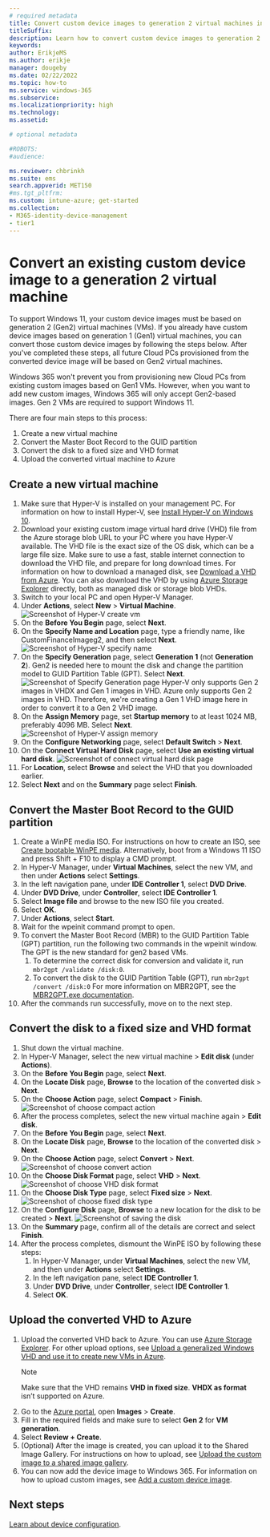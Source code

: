 ```yaml
---
# required metadata
title: Convert custom device images to generation 2 virtual machines in Windows 365
titleSuffix:
description: Learn how to convert custom device images to generation 2 virtual machines in Windows 365.
keywords:
author: ErikjeMS 
ms.author: erikje
manager: dougeby
ms.date: 02/22/2022
ms.topic: how-to
ms.service: windows-365
ms.subservice:
ms.localizationpriority: high
ms.technology:
ms.assetid: 

# optional metadata

#ROBOTS:
#audience:

ms.reviewer: chbrinkh
ms.suite: ems
search.appverid: MET150
#ms.tgt_pltfrm:
ms.custom: intune-azure; get-started
ms.collection:
- M365-identity-device-management
- tier1
---
```


# Convert an existing custom device image to a generation 2 virtual machine

To support Windows 11, your custom device images must be based on generation 2 (Gen2) virtual machines (VMs). If you already have custom device images based on generation 1 (Gen1) virtual machines, you can convert those custom device images by following the steps below. After you've completed these steps, all future Cloud PCs provisioned from the converted device image will be based on Gen2 virtual machines.

Windows 365 won't prevent you from provisioning new Cloud PCs from existing custom images based on Gen1 VMs. However, when you want to add new custom images, Windows 365 will only accept Gen2-based images. Gen 2 VMs are required to support Windows 11.

There are four main steps to this process:

1. Create a new virtual machine
2. Convert the Master Boot Record to the GUID partition
3. Convert the disk to a fixed size and VHD format
4. Upload the converted virtual machine to Azure

## Create a new virtual machine

1. Make sure that Hyper-V is installed on your management PC. For information on how to install Hyper-V, see [Install Hyper-V on Windows 10](/virtualization/hyper-v-on-windows/quick-start/enable-hyper-v).
2. Download your existing custom image virtual hard drive (VHD) file from the Azure storage blob URL to your PC where you have Hyper-V available.
    The VHD file is the exact size of the OS disk, which can be a large file size. Make sure to use a fast, stable internet connection to download the VHD file, and prepare for long download times.
    For information on how to download a managed disk, see [Download a VHD from Azure](/azure/virtual-machines/windows/download-vhd#generate-download-url).
    You can also download the VHD by using [Azure Storage Explorer](https://azure.microsoft.com/features/storage-explorer/) directly, both as managed disk or storage blob VHDs.
3. Switch to your local PC and open Hyper-V Manager.
4. Under **Actions**, select **New** > **Virtual Machine**.
    ![Screenshot of Hyper-V create vm](./media/device-images-convert-generation-2/create-vm.png)
5. On the **Before You Begin** page, select **Next**.
6. On the **Specify Name and Location** page, type a friendly name, like CustomFinanceImageg2, and then select **Next**.
    ![Screenshot of Hyper-V specify name](./media/device-images-convert-generation-2/specify-name.png)
7. On the **Specify Generation** page, select **Generation 1** (not **Generation 2**). Gen2 is needed here to mount the disk and change the partition model to GUID Partition Table (GPT). Select **Next**.
    ![Screenshot of Specify Generation page](./media/device-images-convert-generation-2/specify-generation.png)
  Hyper-V only supports Gen 2 images in VHDX and Gen 1 images in VHD. Azure only supports Gen 2 images in VHD. Therefore, we're creating a Gen 1 VHD image here in order to convert it to a Gen 2 VHD image.
8. On the **Assign Memory** page, set **Startup memory** to at least 1024 MB, preferably 4096 MB. Select **Next**.
    ![Screenshot of Hyper-V assign memory](./media/device-images-convert-generation-2/assign-memory.png)
9. On the **Configure Networking** page, select **Default Switch** > **Next**.
10. On the **Connect Virtual Hard Disk** page, select **Use an existing virtual hard disk**.
    ![Screenshot of connect virtual hard disk page](./media/device-images-convert-generation-2/connect-virtual-hard-disk.png)
11. For **Location**, select **Browse** and select the VHD that you downloaded earlier.
12. Select **Next** and on the **Summary** page select **Finish**.

## Convert the Master Boot Record to the GUID partition

1. Create a WinPE media ISO. For instructions on how to create an ISO, see [Create bootable WinPE media](/windows-hardware/manufacture/desktop/winpe-create-usb-bootable-drive). Alternatively, boot from a Windows 11 ISO and press Shift + F10 to display a CMD prompt.
2. In Hyper-V Manager, under **Virtual Machines**, select the new VM, and then under **Actions** select **Settings**.
3. In the left navigation pane, under **IDE Controller 1**, select **DVD Drive**.
4. Under **DVD Drive**, under **Controller**, select **IDE Controller 1**.
5. Select **Image file** and browse to the new ISO file you created.
6. Select **OK**.
7. Under **Actions**, select **Start**.
8. Wait for the wpeinit command prompt to open.
9. To convert the Master Boot Record (MBR) to the GUID Partition Table (GPT) partition, run the following two commands in the wpeinit window. The GPT is the new standard for gen2 based VMs.
    1. To determine the correct disk for conversion and validate it, run ````mbr2gpt /validate /disk:0````.
    2. To convert the disk to the GUID Partition Table (GPT), run ````mbr2gpt /convert /disk:0````
    For more information on MBR2GPT, see the [MBR2GPT.exe documentation](/windows/deployment/mbr-to-gpt).
10. After the commands run successfully, move on to the next step.

## Convert the disk to a fixed size and VHD format

1. Shut down the virtual machine.
2. In Hyper-V Manager, select the new virtual machine > **Edit disk** (under **Actions**).
3. On the **Before You Begin** page, select **Next**.
4. On the **Locate Disk** page, **Browse** to the location of the converted disk > **Next**.
5. On the **Choose Action** page, select **Compact** > **Finish**.
    ![Screenshot of choose compact action](./media/device-images-convert-generation-2/choose-action-compact.png)
6. After the process completes, select the new virtual machine again > **Edit disk**.
7. On the **Before You Begin** page, select **Next**.
8. On the **Locate Disk** page, **Browse** to the location of the converted disk > **Next**.
9. On the **Choose Action** page, select **Convert** > **Next**.
    ![Screenshot of choose convert action](./media/device-images-convert-generation-2/choose-action-convert.png)
10. On the **Choose Disk Format** page, select **VHD** > **Next**.
    ![Screenshot of choose VHD disk format](./media/device-images-convert-generation-2/choose-disk-format-vhd.png)
11. On the **Choose Disk Type** page, select **Fixed size** > **Next**.
    ![Screenshot of choose fixed disk type](./media/device-images-convert-generation-2/choose-disk-type-fixed.png)
12. On the **Configure Disk** page, **Browse** to a new location for the disk to be created > **Next**.
    ![Screenshot of saving the disk](./media/device-images-convert-generation-2/save-disk.png)
13. On the **Summary** page, confirm all of the details are correct and select **Finish**.
14. After the process completes, dismount the WinPE ISO by following these steps:
    1. In Hyper-V Manager, under **Virtual Machines**, select the new VM, and then under **Actions** select **Settings**.
    2. In the left navigation pane, select **IDE Controller 1**.
    3. Under **DVD Drive**, under **Controller**, select **IDE Controller 1**.
    4. Select **OK**.

## Upload the converted VHD to Azure

1. Upload the converted VHD back to Azure. You can use [Azure Storage Explorer](https://azure.microsoft.com/features/storage-explorer/). For other upload options, see [Upload a generalized Windows VHD and use it to create new VMs in Azure](/azure/virtual-machines/windows/upload-generalized-managed).
    > [!Note]
    > Make sure that the VHD remains **VHD in fixed size**. **VHDX as format** isn’t supported on Azure.
2. Go to the [Azure portal](https://portal.azure.com), open **Images** > **Create**.
3. Fill in the required fields and make sure to select **Gen 2** for **VM generation**.
4. Select **Review + Create**.
5. (Optional) After the image is created, you can upload it to the Shared Image Gallery. For instructions on how to upload, see [Upload the custom image to a shared image gallery](/azure/lab-services/upload-custom-image-shared-image-gallery#upload-the-custom-image-to-a-shared-image-gallery).
6. You can now add the device image to Windows 365. For information on how to upload custom images, see [Add a custom device image](add-device-images.md#add-a-custom-device-image).

<!-- ########################## -->
## Next steps

[Learn about device configuration](device-configuration.md).
